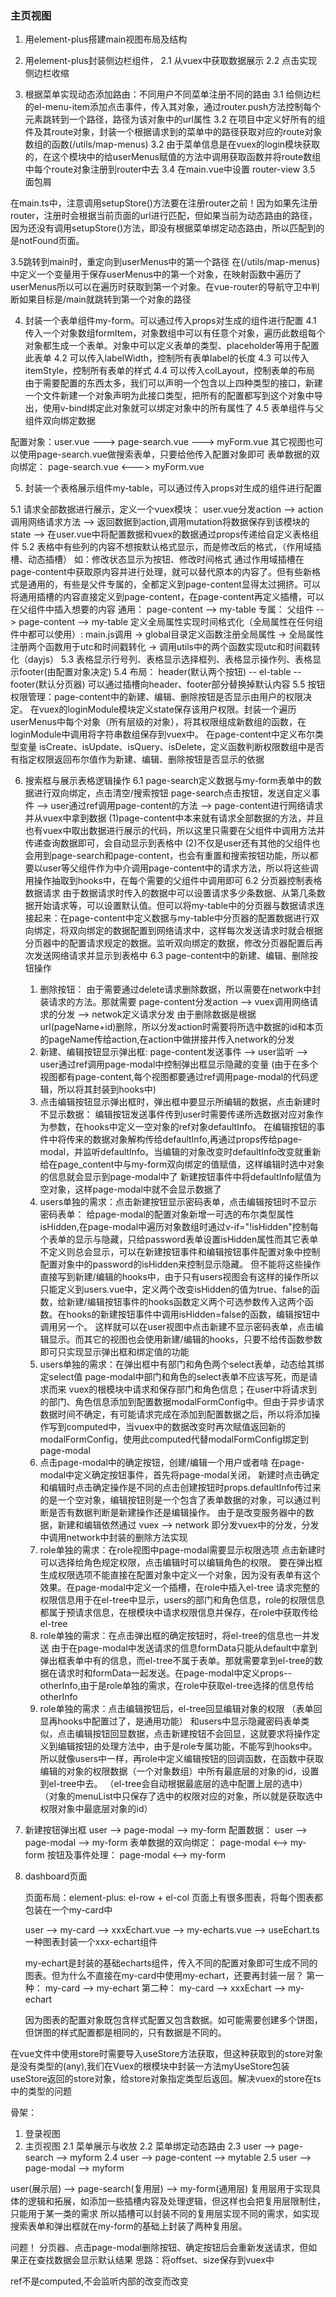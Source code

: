 ### 主页视图

1. 用element-plus搭建main视图布局及结构

2. 用element-plus封装侧边栏组件，
 2.1 从vuex中获取数据展示
 2.2 点击实现侧边栏收缩

3. 根据菜单实现动态添加路由：不同用户不同菜单注册不同的路由
 3.1 给侧边栏的el-menu-item添加点击事件，传入其对象，通过router.push方法控制每个元素跳转到一个路径，路径为该对象中的url属性
 3.2 在项目中定义好所有的组件及其route对象，封装一个根据请求到的菜单中的路径获取对应的route对象数组的函数(/utils/map-menus)
 3.2 由于菜单信息是在vuex的login模块获取的，在这个模块中的给userMenus赋值的方法中调用获取函数并将route数组中每个route对象注册到router中去
 3.4 在main.vue中设置 router-view
 3.5 面包屑

在main.ts中，注意调用setupStore()方法要在注册router之前！因为如果先注册router，注册时会根据当前页面的url进行匹配，但如果当前为动态路由的路径，因为还没有调用setupStore()方法，即没有根据菜单绑定动态路由，所以匹配到的是notFound页面。

 3.5跳转到main时，重定向到userMenus中的第一个路径
 在(/utils/map-menus)中定义一个变量用于保存userMenus中的第一个对象，在映射函数中遍历了userMenus所以可以在遍历时获取到第一个对象。在vue-router的导航守卫中判断如果目标是/main就跳转到第一个对象的路径

4. 封装一个表单组件my-form。可以通过传入props对生成的组件进行配置
 4.1 传入一个对象数组formItem，对象数组中可以有任意个对象，遍历此数组每个对象都生成一个表单。对象中可以定义表单的类型、placeholder等用于配置此表单
 4.2 可以传入labelWidth，控制所有表单label的长度
 4.3 可以传入itemStyle，控制所有表单的样式
 4.4 可以传入colLayout，控制表单的布局
由于需要配置的东西太多，我们可以声明一个包含以上四种类型的接口，新建一个文件新建一个对象声明为此接口类型，把所有的配置都写到这个对象中导出，使用v-bind绑定此对象就可以绑定对象中的所有属性了
 4.5 表单组件与父组件双向绑定数据

 配置对象：user.vue ---> page-search.vue ---> myForm.vue
 其它视图也可以使用page-search.vue做搜索表单，只要给他传入配置对象即可
 表单数据的双向绑定： page-search.vue <---> myForm.vue

5. 封装一个表格展示组件my-table，可以通过传入props对生成的组件进行配置
   
 5.1 请求全部数据进行展示，定义一个vuex模块：
    user.vue分发action --> action调用网络请求方法 --> 返回数据到action,调用mutation将数据保存到该模块的state --> 在user.vue中将配置数据和vuex的数据通过props传递给自定义表格组件
 5.2 表格中有些列的内容不想按默认格式显示，而是修改后的格式，（作用域插槽、动态插槽）
    如：修改状态显示为按钮、修改时间格式
    通过作用域插槽在page-content中获取原内容并进行处理，就可以替代原本的内容了。但有些新格式是通用的，有些是父件专属的，全都定义到page-content显得太过拥挤。可以将通用插槽的内容直接定义到page-content，在page-content再定义插槽，可以在父组件中插入想要的内容
    通用： page-content --> my-table
    专属： 父组件 --> page-content --> my-table
    定义全局属性实现时间格式化（全局属性在任何组件中都可以使用）:
      main.js调用 -> global目录定义函数注册全局属性 -> 全局属性注册两个函数用于utc和时间戳转化 -> 调用utils中的两个函数实现utc和时间戳转化（dayjs）
 5.3 表格显示行号列、表格显示选择框列、表格显示操作列、表格显示footer(由配置对象决定)
 5.4 布局： header(默认两个按钮) -- el-table -- footer(默认分页器)
     可以通过插槽向header、footer部分替换掉默认内容
 5.5 按钮权限管理：page-content中的新建、编辑、删除按钮是否显示由用户的权限决定。
     在vuex的loginModule模块定义state保存该用户权限。封装一个遍历userMenus中每个对象（所有层级的对象），将其权限组成新数组的函数，在loginModule中调用将字符串数组保存到vuex中。
     在page-content中定义布尔类型变量 isCreate、isUpdate、isQuery、isDelete，定义函数判断权限数组中是否有指定权限返回布尔值作为新建、编辑、删除按钮是否显示的依据

6. 搜索框与展示表格逻辑操作
 6.1 page-search定义数据与my-form表单中的数据进行双向绑定，点击清空/搜索按钮
     page-search点击按钮，发送自定义事件 --> user通过ref调用page-content的方法 --> page-content进行网络请求并从vuex中拿到数据
     (1)page-content中本来就有请求全部数据的方法，并且也有vuex中取出数据进行展示的代码，所以这里只需要在父组件中调用方法并传递查询数据即可，会自动显示到表格中
     (2)不仅是user还有其他的父组件也会用到page-search和page-content，也会有重置和搜索按钮功能，所以都要以user等父组件作为中介调用page-content中的请求方法，所以将这些调用操作抽取到hooks中，在每个需要的父组件中调用即可
 6.2 分页器控制表格数据请求
     由于数据请求时传入的数据中可以设置请求多少条数据、从第几条数据开始请求等，可以设置默认值。但可以将my-table中的分页器与数据请求连接起来：在page-content中定义数据与my-table中分页器的配置数据进行双向绑定，将双向绑定的数据配置到网络请求中，这样每次发送请求时就会根据分页器中的配置请求规定的数据。监听双向绑定的数据，修改分页器配置后再次发送网络请求并显示到表格中
 6.3 page-content中的新建、编辑、删除按钮操作
     1. 删除按钮：
        由于需要通过delete请求删除数据，所以需要在network中封装请求的方法。那就需要
        page-content分发action --> vuex调用网络请求的分发 --> netwok定义请求分发
        由于删除数据是根据url(pageName+id)删除，所以分发action时需要将所选中数据的id和本页的pageName传给action,在action中做拼接并传入network的分发
     2. 新建、编辑按钮显示弹出框: 
        page-content发送事件 --> user监听 --> user通过ref调用page-modal中控制弹出框显示隐藏的变量 
        (由于在多个视图都有page-content,每个视图都要通过ref调用page-modal的代码逻辑，所以将其封装到hooks中)
     3. 点击编辑按钮显示弹出框时，弹出框中要显示所编辑的数据，点击新建时不显示数据：
        编辑按钮发送事件传到user时需要传递所选数据对应对象作为参数，在hooks中定义一空对象的ref对象defaultInfo。
        在编辑按钮的事件中将传来的数据对象解构传给defaultInfo,再通过props传给page-modal，并监听defaultInfo。当编辑的对象改变时defaultInfo改变就重新给在page_content中与my-form双向绑定的值赋值，这样编辑时选中对象的信息就会显示到page-modal中了
        新建按钮事件中将defaultInfo赋值为空对象，这样page-modal中就不会显示数据了
     4. users单独的需求：点击新建按钮显示密码表单，点击编辑按钮时不显示密码表单：
        给page-modal的配置对象新增一可选的布尔类型属性isHidden,在page-modal中遍历对象数组时通过v-if="!isHidden"控制每个表单的显示与隐藏，只给password表单设置isHidden属性而其它表单不定义则总会显示，可以在新建按钮事件和编辑按钮事件配置对象中控制配置对象中的password的isHidden来控制显示隐藏。
        但不能将这些操作直接写到新建/编辑的hooks中，由于只有users视图会有这样的操作所以只能定义到users.vue中，定义两个改变isHidden的值为true、false的函数，给新建/编辑按钮事件的hooks函数定义两个可选参数传入这两个函数。在hooks的新建按钮事件中调用isHidden=false的函数，编辑按钮中调用另一个。
        这样就可以在user视图中点击新建不显示密码表单，点击编辑显示。而其它的视图也会使用新建/编辑的hooks，只要不给传函数参数即可只实现显示弹出框和绑定值的功能
     5. users单独的需求：在弹出框中有部门和角色两个select表单，动态给其绑定select值
        page-modal中部门和角色的select表单不应该写死，而是请求而来
        vuex的根模块中请求和保存部门和角色信息；在user中将请求到的部门、角色信息添加到配置数据modalFormConfig中。但由于异步请求数据时间不确定，有可能请求完成在添加到配置数据之后，所以将添加操作写到computed中，当vuex中的数据改变时再次赋值返回新的modalFormConfig，使用此computed代替modalFormConfig绑定到page-modal
     6. 点击page-modal中的确定按钮，创建/编辑一个用户或者啥
        在page-modal中定义确定按钮事件，首先将page-modal关闭，
        新建时点击确定和编辑时点击确定操作是不同的点击创建按钮时props.defaultInfo传过来的是一个空对象，编辑按钮则是一个包含了表单数据的对象，可以通过判断是否有数据判断是新建操作还是编辑操作。
        由于是改变服务器中的数据，新建和编辑依然通过 vuex --> network 即分发vuex中的分发，分发中调用network中封装的删除方法实现
     7. role单独的需求：在role视图中page-modal需要显示权限选项
        点击新建时可以选择给角色规定权限，点击编辑时可以编辑角色的权限。
        要在弹出框生成权限选项不能直接在配置对象中定义一个对象，因为没有表单有这个效果。在page-modal中定义一个插槽，在role中插入el-tree
        请求完整的权限信息用于在el-tree中显示，users的部门和角色信息，role的权限信息都属于预请求信息，在根模块中请求权限信息并保存，在role中获取传给el-tree
     8. role单独的需求：在点击弹出框的确定按钮时，将el-tree的信息也一并发送
        由于在page-modal中发送请求的信息formData只能从default中拿到弹出框表单中有的信息，而el-tree不属于表单。那就需要拿到el-tree的数据在请求时和formData一起发送。在page-modal中定义props--otherInfo,由于是role单独的需求，在role中获取el-tree选择的信息传给otherInfo
     9. role单独的需求：点击编辑按钮后，el-tree回显编辑对象的权限
        （表单回显再hooks中配置过了，是通用功能）
        和users中显示隐藏密码表单类似，点击编辑按钮回显数据，点击新建按钮不会回显，这就要求将操作定义到编辑按钮的处理方法中，由于是role专属功能，不能写到hooks中。所以就像users中一样，再role中定义编辑按钮的回调函数，在函数中获取编辑的对象的权限数据（一个对象数组）中所有最底层的对象的id，设置到el-tree中去。
        （el-tree会自动根据最底层的选中配置上层的选中）
        （对象的menuList中只保存了选中的权限对应的对象，所以就是获取选中权限对象中最底层对象的id）


7. 新建按钮弹出框
   user --> page-modal --> my-form
   配置数据： user --> page-modal --> my-form
   表单数据的双向绑定： page-modal <--> my-form
   按钮及事件处理： page-modal <--> my-form

8. dashboard页面

   页面布局：element-plus: el-row + el-col
   页面上有很多图表，将每个图表都包装在一个my-card中

   user --> my-card --> xxxEchart.vue --> my-echarts.vue --> useEchart.ts
   一种图表封装一个xxx-echart组件

   my-echart是封装的基础echarts组件，传入不同的配置对象即可生成不同的图表。但为什么不直接在my-card中使用my-echart，还要再封装一层？
   第一种： my-card --> my-echart
   第二种： my-card  --> xxxEchart --> my-echart

   因为图表的配置对象既包含样式配置又包含数据。如可能需要创建多个饼图，但饼图的样式配置都是相同的，只有数据是不同的。
 
在vue文件中使用store时需要导入useStore方法获取，但这种获取到的store对象是没有类型的(any),我们在Vuex的根模块中封装一方法myUseStore包装useStore返回的store对象，给store对象指定类型后返回。解决vuex的store在ts中的类型的问题



骨架：
1. 登录视图
2. 主页视图
   2.1 菜单展示与收放
   2.2 菜单绑定动态路由
   2.3 user --> page-search --> myform
   2.4 user --> page-content --> mytable
   2.5 user --> page-modal --> myform

user(展示层) -->  page-search(复用层) --> my-form(通用层)
复用层用于实现具体的逻辑和拓展，如添加一些插槽内容及处理逻辑，但这样也会把复用层限制住，只能用于某一类的需求
所以插槽可以封装不同的复用层实现不同的需求，如实现搜索表单和弹出框就在my-form的基础上封装了两种复用层。



问题！
分页器、点击page-modal删除按钮、确定按钮后会重新发送请求，但如果正在查找数据会显示默认结果
思路：将offset、size保存到vuex中

ref不是computed,不会监听内部的改变而改变


